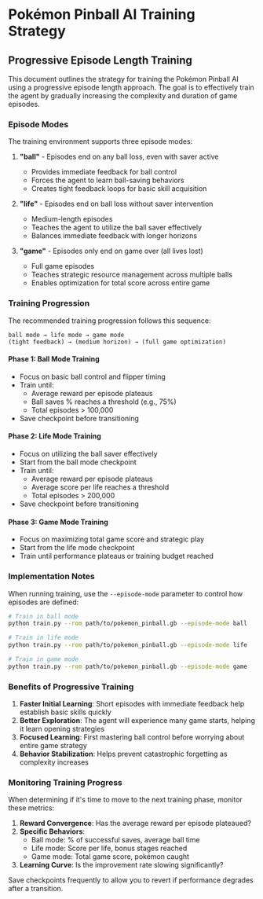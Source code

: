 # Pokémon Pinball AI Training Strategy

## Progressive Episode Length Training

This document outlines the strategy for training the Pokémon Pinball AI using a progressive episode length approach. The goal is to effectively train the agent by gradually increasing the complexity and duration of game episodes.

### Episode Modes

The training environment supports three episode modes:

1. **"ball"** - Episodes end on any ball loss, even with saver active
   - Provides immediate feedback for ball control
   - Forces the agent to learn ball-saving behaviors
   - Creates tight feedback loops for basic skill acquisition

2. **"life"** - Episodes end on ball loss without saver intervention
   - Medium-length episodes
   - Teaches the agent to utilize the ball saver effectively
   - Balances immediate feedback with longer horizons

3. **"game"** - Episodes only end on game over (all lives lost)
   - Full game episodes
   - Teaches strategic resource management across multiple balls
   - Enables optimization for total score across entire game

### Training Progression

The recommended training progression follows this sequence:

```
ball mode → life mode → game mode
(tight feedback) → (medium horizon) → (full game optimization)
```

#### Phase 1: Ball Mode Training
- Focus on basic ball control and flipper timing
- Train until:
  - Average reward per episode plateaus
  - Ball saves % reaches a threshold (e.g., 75%)
  - Total episodes > 100,000
- Save checkpoint before transitioning

#### Phase 2: Life Mode Training
- Focus on utilizing the ball saver effectively
- Start from the ball mode checkpoint
- Train until:
  - Average reward per episode plateaus
  - Average score per life reaches a threshold
  - Total episodes > 200,000
- Save checkpoint before transitioning

#### Phase 3: Game Mode Training
- Focus on maximizing total game score and strategic play
- Start from the life mode checkpoint
- Train until performance plateaus or training budget reached

### Implementation Notes

When running training, use the `--episode-mode` parameter to control how episodes are defined:

```bash
# Train in ball mode
python train.py --rom path/to/pokemon_pinball.gb --episode-mode ball

# Train in life mode
python train.py --rom path/to/pokemon_pinball.gb --episode-mode life

# Train in game mode
python train.py --rom path/to/pokemon_pinball.gb --episode-mode game
```

### Benefits of Progressive Training

1. **Faster Initial Learning**: Short episodes with immediate feedback help establish basic skills quickly
2. **Better Exploration**: The agent will experience many game starts, helping it learn opening strategies
3. **Focused Learning**: First mastering ball control before worrying about entire game strategy
4. **Behavior Stabilization**: Helps prevent catastrophic forgetting as complexity increases

### Monitoring Training Progress

When determining if it's time to move to the next training phase, monitor these metrics:

1. **Reward Convergence**: Has the average reward per episode plateaued?
2. **Specific Behaviors**: 
   - Ball mode: % of successful saves, average ball time
   - Life mode: Score per life, bonus stages reached
   - Game mode: Total game score, pokémon caught
3. **Learning Curve**: Is the improvement rate slowing significantly?

Save checkpoints frequently to allow you to revert if performance degrades after a transition.